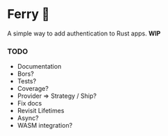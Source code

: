 # Ferry 🚢

A simple way to add authentication to Rust apps. **WIP**

### TODO

- Documentation
- Bors?
- Tests?
- Coverage?
- Provider => Strategy / Ship?
- Fix docs
- Revisit Lifetimes
- Async?
- WASM integration?

